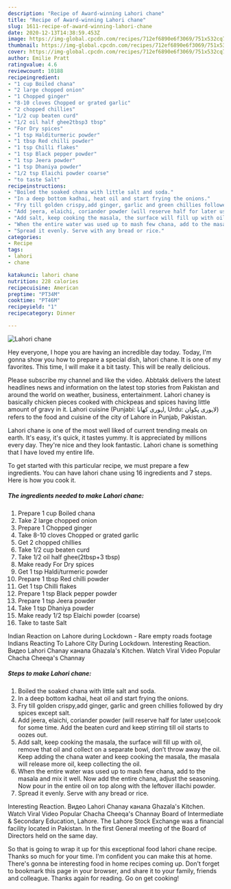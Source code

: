 ```yaml
---
description: "Recipe of Award-winning Lahori chane"
title: "Recipe of Award-winning Lahori chane"
slug: 1611-recipe-of-award-winning-lahori-chane
date: 2020-12-13T14:38:59.453Z
image: https://img-global.cpcdn.com/recipes/712ef6890e6f3069/751x532cq70/lahori-chane-recipe-main-photo.jpg
thumbnail: https://img-global.cpcdn.com/recipes/712ef6890e6f3069/751x532cq70/lahori-chane-recipe-main-photo.jpg
cover: https://img-global.cpcdn.com/recipes/712ef6890e6f3069/751x532cq70/lahori-chane-recipe-main-photo.jpg
author: Emilie Pratt
ratingvalue: 4.6
reviewcount: 10188
recipeingredient:
- "1 cup Boiled chana"
- "2 large chopped onion"
- "1 Chopped ginger"
- "8-10 cloves Chopped or grated garlic"
- "2 chopped chillies"
- "1/2 cup beaten curd"
- "1/2 oil half ghee2tbsp3 tbsp"
- "For Dry spices"
- "1 tsp Halditurmeric powder"
- "1 tbsp Red chilli powder"
- "1 tsp Chilli flakes"
- "1 tsp Black pepper powder"
- "1 tsp Jeera powder"
- "1 tsp Dhaniya powder"
- "1/2 tsp Elaichi powder coarse"
- "to taste Salt"
recipeinstructions:
- "Boiled the soaked chana with little salt and soda."
- "In a deep bottom kadhai, heat oil and start frying the onions."
- "Fry till golden crispy,add ginger, garlic and green chillies followed by dry spices except salt."
- "Add jeera, elaichi, coriander powder (will reserve half for later use)cook for some time. Add the beaten curd and keep stirring till oil starts to oozes out."
- "Add salt, keep cooking the masala, the surface will fill up with oil, remove that oil and collect on a separate bowl, don’t throw away the oil. Keep adding the chana water and keep cooking the masala, the masala will release more oil, keep collecting the oil."
- "When the entire water was used up to mash few chana, add to the masala and mix it well. Now add the entire chana, adjust the seasoning. Now pour in the entire oil on top along with the leftover illachi powder."
- "Spread it evenly. Serve with any bread or rice."
categories:
- Recipe
tags:
- lahori
- chane

katakunci: lahori chane 
nutrition: 228 calories
recipecuisine: American
preptime: "PT34M"
cooktime: "PT46M"
recipeyield: "1"
recipecategory: Dinner

---
```



![Lahori chane](https://img-global.cpcdn.com/recipes/712ef6890e6f3069/751x532cq70/lahori-chane-recipe-main-photo.jpg)

Hey everyone, I hope you are having an incredible day today. Today, I'm gonna show you how to prepare a special dish, lahori chane. It is one of my favorites. This time, I will make it a bit tasty. This will be really delicious.

Please subscribe my channel and like the video. Abbtakk delivers the latest headlines news and information on the latest top stories from Pakistan and around the world on weather, business, entertainment. Lahori chaney is basically chicken pieces cooked with chickpeas and spices having little amount of gravy in it. Lahori cuisine (Punjabi: لہوری کھانا, Urdu: لاہوری پکوان‎) refers to the food and cuisine of the city of Lahore in Punjab, Pakistan.

Lahori chane is one of the most well liked of current trending meals on earth. It's easy, it's quick, it tastes yummy. It is appreciated by millions every day. They're nice and they look fantastic. Lahori chane is something that I have loved my entire life.


To get started with this particular recipe, we must prepare a few ingredients. You can have lahori chane using 16 ingredients and 7 steps. Here is how you cook it.

<!--inarticleads1-->

##### The ingredients needed to make Lahori chane:

1. Prepare 1 cup Boiled chana
1. Take 2 large chopped onion
1. Prepare 1 Chopped ginger
1. Take 8-10 cloves Chopped or grated garlic
1. Get 2 chopped chillies
1. Take 1/2 cup beaten curd
1. Take 1/2 oil half ghee(2tbsp+3 tbsp)
1. Make ready For Dry spices
1. Get 1 tsp Haldi/turmeric powder
1. Prepare 1 tbsp Red chilli powder
1. Get 1 tsp Chilli flakes
1. Prepare 1 tsp Black pepper powder
1. Prepare 1 tsp Jeera powder
1. Take 1 tsp Dhaniya powder
1. Make ready 1/2 tsp Elaichi powder (coarse)
1. Take to taste Salt


Indian Reaction on Lahore during Lockdown - Rare empty roads footage Indians Reacting To Lahore City During Lockdown. Interesting Reaction. Видео Lahori Chanay канала Ghazala&#39;s Kitchen. Watch Viral Video Popular Chacha Cheeqa&#39;s Channay 

<!--inarticleads2-->

##### Steps to make Lahori chane:

1. Boiled the soaked chana with little salt and soda.
1. In a deep bottom kadhai, heat oil and start frying the onions.
1. Fry till golden crispy,add ginger, garlic and green chillies followed by dry spices except salt.
1. Add jeera, elaichi, coriander powder (will reserve half for later use)cook for some time. Add the beaten curd and keep stirring till oil starts to oozes out.
1. Add salt, keep cooking the masala, the surface will fill up with oil, remove that oil and collect on a separate bowl, don’t throw away the oil. Keep adding the chana water and keep cooking the masala, the masala will release more oil, keep collecting the oil.
1. When the entire water was used up to mash few chana, add to the masala and mix it well. Now add the entire chana, adjust the seasoning. Now pour in the entire oil on top along with the leftover illachi powder.
1. Spread it evenly. Serve with any bread or rice.


Interesting Reaction. Видео Lahori Chanay канала Ghazala&#39;s Kitchen. Watch Viral Video Popular Chacha Cheeqa&#39;s Channay Board of Intermediate &amp; Secondary Education, Lahore. The Lahore Stock Exchange was a financial facility located in Pakistan. In the first General meeting of the Board of Directors held on the same day. 

So that is going to wrap it up for this exceptional food lahori chane recipe. Thanks so much for your time. I'm confident you can make this at home. There's gonna be interesting food in home recipes coming up. Don't forget to bookmark this page in your browser, and share it to your family, friends and colleague. Thanks again for reading. Go on get cooking!
